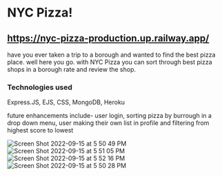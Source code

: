 # NYC Pizza!

## https://nyc-pizza-production.up.railway.app/

have you ever taken a trip to a borough and wanted to find the best pizza place. well here you go. with NYC Pizza you can sort through best pizza shops in a borough rate and review the shop.

### Technologies used

Express.JS, EJS, CSS, MongoDB, Heroku

future enhancements include- user login, sorting pizza by burrough in a drop down menu, user making their own list in profile and filtering from highest score to lowest


![Screen Shot 2022-09-15 at 5 50 49 PM](https://user-images.githubusercontent.com/106771036/190534986-876fd473-1d06-4506-bcc0-4ef5f46cdb7f.png)
![Screen Shot 2022-09-15 at 5 51 05 PM](https://user-images.githubusercontent.com/106771036/190534994-cc6015dd-a1c2-4232-898e-dd5f29e5764f.png)
![Screen Shot 2022-09-15 at 5 52 16 PM](https://user-images.githubusercontent.com/106771036/190535001-e699f2a0-8435-459c-a491-f9fd07fc0ba1.png)
![Screen Shot 2022-09-15 at 5 50 28 PM](https://user-images.githubusercontent.com/106771036/190535003-6dd608a7-0164-4e0e-8963-e1c816c63fdd.png)
